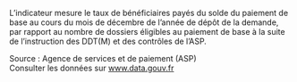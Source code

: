 <p>
L’indicateur mesure le taux de bénéficiaires payés du solde du paiement de base au cours du mois de décembre de l’année de dépôt de la demande, par rapport au nombre de dossiers éligibles au paiement de base à la suite de l’instruction des DDT(M) et des contrôles de l’ASP.</p>
<p class="font-italic body-2">Source : Agence de services et de paiement (ASP) <br> Consulter les données sur <a target="_blank" href="https://www.data.gouv.fr/fr/datasets/barometre-des-resultats-de-laction-publique/">www.data.gouv.fr</a></p>

